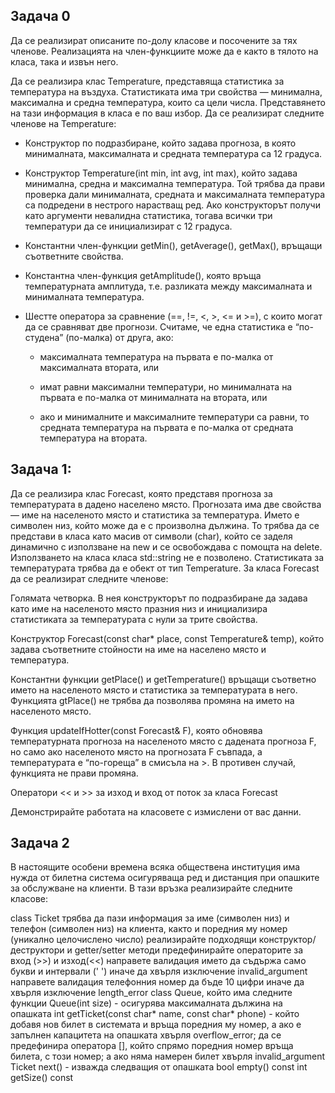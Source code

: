 ## Задача 0
Да се реализират описаните по-долу класове и посочените за тях членове. Реализацията на член-функциите може да е както в тялото на класа, така и извън него.
 

Да се реализира клас Temperature, представяща статистика за температура на въздуха. Статистиката има три свойства — минимална, максимална и средна 
температура, които са цели числа. Представянето на тази информация в класа е по ваш избор. Да се реализират следните членове на Temperature:


 * Конструктор по подразбиране, който задава прогноза, в която минималната, максималната и средната температура са 12 градуса.

 * Конструктор Temperature(int min, int avg, int max), който задава минимална, средна и максимална температура. Той трябва да прави проверка дали минималната, средната и максималната температура са подредени в нестрого нарастващ ред. Ако конструкторът получи като аргументи невалидна статистика, тогава всички три температури да се инициализират с 12 градуса.

 * Константни член-функции getMin(), getAverage(), getMax(), връщащи съответните свойства.

 * Константна член-функция getAmplitude(), която връща температурната амплитуда, т.е. разликата между максималната и минималната температура.

* Шестте оператора за сравнение (==, !=, <, >, <= и >=), с които могат да се сравняват две прогнози. Считаме, че една статистика е “по-студена” (по-малка) от 
друга, ако:

    - максималната температура на първата е по-малка от максималната втората, или

    - имат равни максимални температури, но минималната на първата е по-малка от минималната на втората, или

    - ако и минималните и максималните температури са равни, то средната температура на първата е по-малка от средната температура на втората.


## Задача 1:
Да се реализира клас Forecast, която представя прогноза за температурата в дадено населено място. Прогнозата има две свойства — име на населеното място и статистика за температура. Името е символен низ, който може да е с произволна дължина. То трябва да се представи в класа като масив от символи (char), който се заделя динамично с използване на new и се освобождава с помощта на delete. Използването на класа класа std::string не е позволено. Статистиката за температурата трябва да е обект от тип Temperature. За класа Forecast да се реализират следните членове:

Голямата четворка. В нея конструкторът по подразбиране да задава като име на населеното място празния низ и инициализира статистиката за температурата с нули за трите свойства.

Конструктор Forecast(const char* place, const Temperature& temp), който задава съответните стойности на име на населено място и температура.

Константни функции getPlace() и getTemperature() връщащи съответно името на населеното място и статистика за температурата в него. Функцията gtPlace() не трябва да позволява промяна на името на населеното място.

Функция updateIfHotter(const Forecast& F), която обновява температурната прогноза на населеното място с дадената прогноза F, но само ако населеното място на прогнозата F съвпада, а температурата е “по-гореща” в смисъла на >. В противен случай, функцията не прави промяна.

Оператори << и >> за изход и вход от поток за класа Forecast

Демонстрирайте работата на класовете с измислени от вас данни.


## Задача 2
В настоящите особени времена всяка обществена институция има нужда от билетна система осигуряваща ред и дистанция при опашките за обслужване на клиенти. В тази връзка реализирайте следните класове:

class Ticket
трябва да пази информация за име (символен низ) и телефон (символен низ) на клиента, както и поредния му номер (уникално целочислено число)
реализирайте подходящи конструктор/деструктори и getter/setter методи
предефинирайте операторите за вход (>>) и изход(<<)
направете валидация името да съдържа само букви и интервали (' ') иначе да хвърля изключение invalid_argument
направете валидация телефонния номер да бъде 10 цифри иначе да хвърля изключение length_error
class Queue, който има следните функции
Queue(int size) - осигурява максималната дължина на опашката
int getTicket(const char* name, const char* phone) - който добавя нов билет в системата и връща поредния му номер, а ако е запълнен капацитета на опашката хвърля overflow_error;
да се предефинира оператора [], който спрямо поредния номер връща билета, с този номер; а ако няма намерен билет хвърля invalid_argument
Ticket next() - изважда следващия от опашката
bool empty() const
int getSize() const
